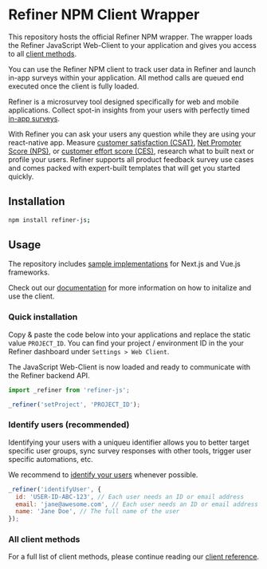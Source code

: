 # Refiner NPM Client Wrapper

This repository hosts the official Refiner NPM wrapper. The wrapper loads the Refiner JavaScript Web-Client to your application and gives you access to all [client methods](https://refiner.io/docs/kb/javascript-client/reference/). 

You can use the Refiner NPM client to track user data in Refiner and launch in-app surveys within your application. All method calls are queued end executed once the client is fully loaded.

Refiner is a microsurvey tool designed specifically for web and mobile applications. Collect spot-in insights from your users with perfectly timed [in-app surveys](https://refiner.io/features/in-product-microsurveys/).

With Refiner you can ask your users any question while they are using your react-native app. Measure [customer satisfaction (CSAT)](https://refiner.io/solutions/csat/), [Net Promoter Score (NPS)](https://refiner.io/solutions/nps/), or [customer effort score (CES)](https://refiner.io/solutions/ces/), research what to built next or profile your users. Refiner supports all product feedback survey use cases and comes packed with expert-built templates that will get you started quickly.

## Installation

```sh
npm install refiner-js;
```

## Usage

The repository includes [sample implementations](https://github.com/refiner-io/js-client-npm/tree/master/examples) for Next.js and Vue.js frameworks.

Check out our [documentation](https://refiner.io/docs/kb/install-client/npm-package/) for more information on how to initalize and use the client.

### Quick installation 

Copy & paste the code below into your applications and replace the static value `PROJECT_ID`. You can find your project / environment ID in the your Refiner dashboard under `Settings > Web Client`.

The JavaScript Web-Client is now loaded and ready to communicate with the Refiner backend API.

```js
import _refiner from 'refiner-js';

_refiner('setProject', 'PROJECT_ID');
```

### Identify users (recommended)

Identifying your users with a uniqueu identifier allows you to better target specific user groups, sync survey responses with other tools, trigger user specific automations, etc. 

We recommend to [identify your users](https://refiner.io/docs/kb/javascript-client/anonymous-vs-identified-users-mode/) whenever possible.

```js
_refiner('identifyUser', {
  id: 'USER-ID-ABC-123', // Each user needs an ID or email address
  email: 'jane@awesome.com', // Each user needs an ID or email address
  name: 'Jane Doe', // The full name of the user
});
```

### All client methods

For a full list of client methods, please continue reading our [client reference](https://refiner.io/docs/kb/javascript-client/reference/).

